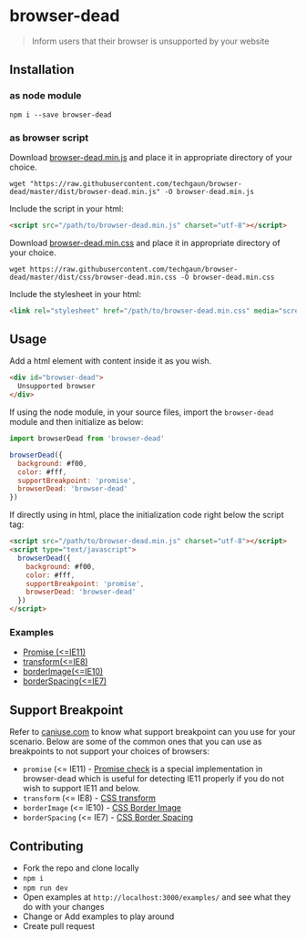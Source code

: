 # browser-dead

> Inform users that their browser is unsupported by your website

## Installation

### as node module

```shell
npm i --save browser-dead
```

### as browser script

Download [browser-dead.min.js](https://raw.githubusercontent.com/techgaun/browser-dead/master/dist/browser-dead.min.js) and place it in appropriate directory of your choice.

```shell
wget "https://raw.githubusercontent.com/techgaun/browser-dead/master/dist/browser-dead.min.js" -O browser-dead.min.js
```

Include the script in your html:

```html
<script src="/path/to/browser-dead.min.js" charset="utf-8"></script>
```

Download [browser-dead.min.css](https://raw.githubusercontent.com/techgaun/browser-dead/master/dist/css/browser-dead.min.css) and place it in appropriate directory of your choice.

```shell
wget https://raw.githubusercontent.com/techgaun/browser-dead/master/dist/css/browser-dead.min.css -O browser-dead.min.css
```

Include the stylesheet in your html:

```html
<link rel="stylesheet" href="/path/to/browser-dead.min.css" media="screen">
```

## Usage

Add a html element with content inside it as you wish.

```html
<div id="browser-dead">
  Unsupported browser
</div>
```

If using the node module, in your source files, import the `browser-dead` module and then initialize as below:

```javascript
import browserDead from 'browser-dead'

browserDead({
  background: #f00,
  color: #fff,
  supportBreakpoint: 'promise',
  browserDead: 'browser-dead'
})
```

If directly using in html, place the initialization code right below the script tag:

```html
<script src="/path/to/browser-dead.min.js" charset="utf-8"></script>
<script type="text/javascript">
  browserDead({
    background: #f00,
    color: #fff,
    supportBreakpoint: 'promise',
    browserDead: 'browser-dead'
  })
</script>
```

### Examples

- [Promise (<=IE11)](https://techgaun.github.io/browser-dead/examples)
- [transform(<=IE8)](https://techgaun.github.io/browser-dead/examples/transform.html)
- [borderImage(<=IE10)](https://techgaun.github.io/browser-dead/examples/borderImage.html)
- [borderSpacing(<=IE7)](https://techgaun.github.io/browser-dead/examples/borderSpacing.html)

## Support Breakpoint

Refer to [caniuse.com](http://caniuse.com) to know what support breakpoint can you use for your scenario. Below are some of the common ones that you can use as breakpoints to not support your choices of browsers:

- `promise` (<= IE11) - [Promise check](http://caniuse.com/#search=promise) is a special implementation in browser-dead which is useful for detecting IE11 properly if you do not wish to support IE11 and below.
- `transform` (<= IE8) - [CSS transform](http://caniuse.com/#search=transform)
- `borderImage` (<= IE10) - [CSS Border Image](http://caniuse.com/#search=border)
- `borderSpacing` (<= IE7) - [CSS Border Spacing](https://msdn.microsoft.com/en-us/library/cc304069(v=vs.85).aspx)

## Contributing

- Fork the repo and clone locally
- `npm i`
- `npm run dev`
- Open examples at `http://localhost:3000/examples/` and see what they do with your changes
- Change or Add examples to play around
- Create pull request
